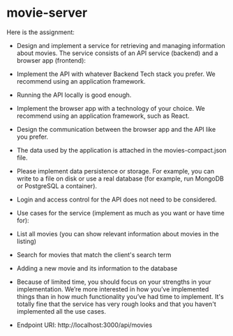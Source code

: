 # movie-server
Here is the assignment:
- Design and implement a service for retrieving and managing information about movies. The service consists of an API service (backend) and a browser app (frontend):
- Implement the API with whatever Backend Tech stack you prefer. We recommend using an application framework.
- Running the API locally is good enough.
- Implement the browser app with a technology of your choice. We recommend using an application framework, such as React.
- Design the communication between the browser app and the API like you prefer.
- The data used by the application is attached in the movies-compact.json file.
- Please implement data persistence or storage. For example, you can write to a file on disk or use a real database (for example, run MongoDB or PostgreSQL a container).
- Login and access control for the API does not need to be considered.
- Use cases for the service (implement as much as you want or have time for):
- List all movies (you can show relevant information about movies in the listing)
- Search for movies that match the client's search term
- Adding a new movie and its information to the database
- Because of limited time, you should focus on your strengths in your implementation. We’re more interested in how you’ve implemented things than in how much functionality you’ve had time to implement. It's totally fine that the service has very rough looks and that you haven't implemented all the use cases.

- Endpoint URI: http://localhost:3000/api/movies  
